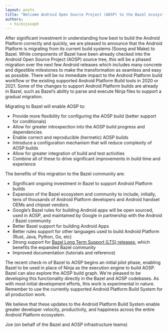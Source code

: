 ```yaml
---
layout: posts
title: "Welcome Android Open Source Project (AOSP) to the Bazel ecosystem"
authors:
  - hicksjoseph
---
```


After significant investment in understanding how best to build the
Android Platform correctly and quickly, we are pleased to announce that
the Android Platform is migrating from its current build systems (Soong
and Make) to Bazel. While components of Bazel have been already checked
into the Android Open Source Project (AOSP) source tree, this will be
a phased migration over the next few Android releases which includes
many concrete and digestible milestones to make the transformation as
seamless and easy as possible. There will be no immediate impact to
the Android Platform build workflow or the existing supported Android
Platform Build tools in 2020 or 2021.  Some of the changes to support
Android Platform builds are already in Bazel, such as Bazel’s ability
to parse and execute Ninja files to support a gradual migration.

Migrating to Bazel will enable AOSP to:

* Provide more flexibility for configuring the AOSP build (better support for conditionals)
* Allow for greater introspection into the AOSP build progress and dependencies
* Enable correct and reproducible (hermetic) AOSP builds
* Introduce a configuration mechanism that will reduce complexity of AOSP builds
* Allow for greater integration of  build and test activities
* Combine all of these to drive significant improvements in build time and experience

The benefits of this migration to the Bazel community are:

* Significant ongoing investment in Bazel to support Android Platform builds
* Expansion of the Bazel ecosystem and community to include, initially, tens of thousands of Android Platform developers and Android handset OEMs and chipset vendors.
* Google’s Bazel rules for building Android apps will be open sourced, used in AOSP, and maintained by Google in partnership with the Android / Bazel community
* Better Bazel support for building Android Apps
* Better rules support for other languages used to build Android Platform (Rust, Java, Python, Go, etc)
* Strong support for [Bazel Long Term Support (LTS) releases](https://blog.bazel.build/2020/11/10/long-term-support-release.html), which benefits the expanded Bazel community
* Improved documentation (tutorials and reference)

The recent check-in of Bazel to AOSP begins an initial pilot phase,
enabling Bazel to be used in place of Ninja as the execution engine to
build AOSP.  Bazel can also explore the AOSP build graph. We're pleased to
be developing this functionality directly in the Bazel and AOSP codebases.
As with most initial development efforts, this work is experimental in
nature. Remember to use the currently supported Android Platform Build
System for all production work.

We believe that these updates to the Android Platform Build System enable
greater developer velocity, productivity, and happiness across the entire
Android Platform ecosystem.

Joe (on behalf of the Bazel and AOSP infrastructure teams)
